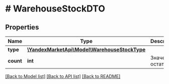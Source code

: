 # # WarehouseStockDTO

## Properties

Name | Type | Description | Notes
------------ | ------------- | ------------- | -------------
**type** | [**\YandexMarketApi\Model\WarehouseStockType**](WarehouseStockType.md) |  |
**count** | **int** | Значение остатков. |

[[Back to Model list]](../../README.md#models) [[Back to API list]](../../README.md#endpoints) [[Back to README]](../../README.md)
